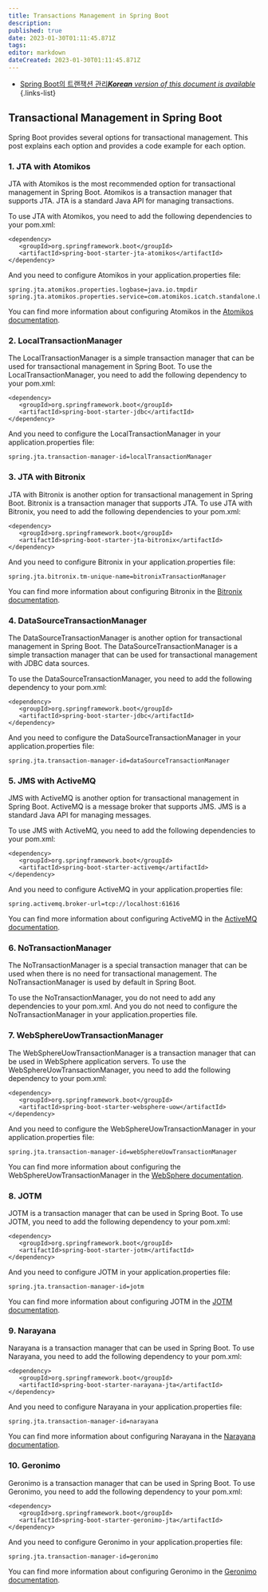 ```yaml
---
title: Transactions Management in Spring Boot
description: 
published: true
date: 2023-01-30T01:11:45.871Z
tags: 
editor: markdown
dateCreated: 2023-01-30T01:11:45.871Z
---
```


- [Spring Boot의 트랜잭션 관리***Korean** version of this document is available*](/ko/Knowledge-base/Spring-Boot/transactions-management-in-spring-boot)
{.links-list}


## Transactional Management in Spring Boot

Spring Boot provides several options for transactional management. This post explains each option and provides a code example for each option.

### 1. JTA with Atomikos

JTA with Atomikos is the most recommended option for transactional management in Spring Boot. Atomikos is a transaction manager that supports JTA. JTA is a standard Java API for managing transactions.

To use JTA with Atomikos, you need to add the following dependencies to your pom.xml:

```
<dependency>
   <groupId>org.springframework.boot</groupId>
   <artifactId>spring-boot-starter-jta-atomikos</artifactId>
</dependency>
```

And you need to configure Atomikos in your application.properties file:

```
spring.jta.atomikos.properties.logbase=java.io.tmpdir
spring.jta.atomikos.properties.service=com.atomikos.icatch.standalone.UserTransactionServiceFactory
```

You can find more information about configuring Atomikos in the [Atomikos documentation](https://docs.atomikos.com/Main/ConfiguringTheTransactionService).

### 2. LocalTransactionManager

The LocalTransactionManager is a simple transaction manager that can be used for transactional management in Spring Boot. To use the LocalTransactionManager, you need to add the following dependency to your pom.xml:

```
<dependency>
   <groupId>org.springframework.boot</groupId>
   <artifactId>spring-boot-starter-jdbc</artifactId>
</dependency>
```

And you need to configure the LocalTransactionManager in your application.properties file:

```
spring.jta.transaction-manager-id=localTransactionManager
```

### 3. JTA with Bitronix

JTA with Bitronix is another option for transactional management in Spring Boot. Bitronix is a transaction manager that supports JTA. To use JTA with Bitronix, you need to add the following dependencies to your pom.xml:

```
<dependency>
   <groupId>org.springframework.boot</groupId>
   <artifactId>spring-boot-starter-jta-bitronix</artifactId>
</dependency>
```

And you need to configure Bitronix in your application.properties file:

```
spring.jta.bitronix.tm-unique-name=bitronixTransactionManager
```

You can find more information about configuring Bitronix in the [Bitronix documentation](https://docs.bitronix.net/latest/user-guide/).

### 4. DataSourceTransactionManager

The DataSourceTransactionManager is another option for transactional management in Spring Boot. The DataSourceTransactionManager is a simple transaction manager that can be used for transactional management with JDBC data sources. 

To use the DataSourceTransactionManager, you need to add the following dependency to your pom.xml:

```
<dependency>
   <groupId>org.springframework.boot</groupId>
   <artifactId>spring-boot-starter-jdbc</artifactId>
</dependency>
```

And you need to configure the DataSourceTransactionManager in your application.properties file:

```
spring.jta.transaction-manager-id=dataSourceTransactionManager
```

### 5. JMS with ActiveMQ

JMS with ActiveMQ is another option for transactional management in Spring Boot. ActiveMQ is a message broker that supports JMS. JMS is a standard Java API for managing messages.

To use JMS with ActiveMQ, you need to add the following dependencies to your pom.xml:

```
<dependency>
   <groupId>org.springframework.boot</groupId>
   <artifactId>spring-boot-starter-activemq</artifactId>
</dependency>
```

And you need to configure ActiveMQ in your application.properties file:

```
spring.activemq.broker-url=tcp://localhost:61616
```

You can find more information about configuring ActiveMQ in the [ActiveMQ documentation](http://activemq.apache.org/).

### 6. NoTransactionManager

The NoTransactionManager is a special transaction manager that can be used when there is no need for transactional management. The NoTransactionManager is used by default in Spring Boot.

To use the NoTransactionManager, you do not need to add any dependencies to your pom.xml. And you do not need to configure the NoTransactionManager in your application.properties file.

### 7. WebSphereUowTransactionManager

The WebSphereUowTransactionManager is a transaction manager that can be used in WebSphere application servers. To use the WebSphereUowTransactionManager, you need to add the following dependency to your pom.xml:

```
<dependency>
   <groupId>org.springframework.boot</groupId>
   <artifactId>spring-boot-starter-websphere-uow</artifactId>
</dependency>
```

And you need to configure the WebSphereUowTransactionManager in your application.properties file:

```
spring.jta.transaction-manager-id=webSphereUowTransactionManager
```

You can find more information about configuring the WebSphereUowTransactionManager in the [WebSphere documentation](https://www.ibm.com/support/knowledgecenter/was_beta/com.ibm.websphere.base.doc/ae/tcon_uowm.html).

### 8. JOTM

JOTM is a transaction manager that can be used in Spring Boot. To use JOTM, you need to add the following dependency to your pom.xml:

```
<dependency>
   <groupId>org.springframework.boot</groupId>
   <artifactId>spring-boot-starter-jotm</artifactId>
</dependency>
```

And you need to configure JOTM in your application.properties file:

```
spring.jta.transaction-manager-id=jotm
```

You can find more information about configuring JOTM in the [JOTM documentation](http://jotm.objectweb.org/current/docs/userGuide.html).

### 9. Narayana

Narayana is a transaction manager that can be used in Spring Boot. To use Narayana, you need to add the following dependency to your pom.xml:

```
<dependency>
   <groupId>org.springframework.boot</groupId>
   <artifactId>spring-boot-starter-narayana-jta</artifactId>
</dependency>
```

And you need to configure Narayana in your application.properties file:

```
spring.jta.transaction-manager-id=narayana
```

You can find more information about configuring Narayana in the [Narayana documentation](https://narayana.io/).

### 10. Geronimo

Geronimo is a transaction manager that can be used in Spring Boot. To use Geronimo, you need to add the following dependency to your pom.xml:

```
<dependency>
   <groupId>org.springframework.boot</groupId>
   <artifactId>spring-boot-starter-geronimo-jta</artifactId>
</dependency>
```

And you need to configure Geronimo in your application.properties file:

```
spring.jta.transaction-manager-id=geronimo
```

You can find more information about configuring Geronimo in the [Geronimo documentation](https://geronimo.apache.org/).